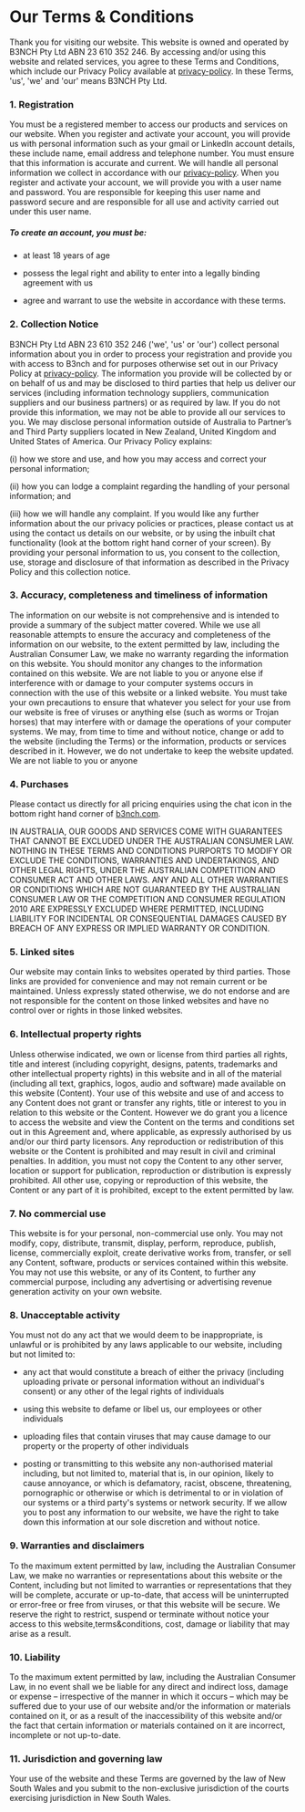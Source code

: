 # Our Terms & Conditions

Thank you for visiting our website. This website is owned and operated by B3NCH Pty Ltd ABN 23 610 352 246. By accessing and/or using this website and related services, you agree to these Terms and Conditions, which include our Privacy Policy available at [privacy-policy](htt://www.b3nch.com/privacy-policy).
In these Terms, 'us', 'we' and 'our' means B3NCH Pty Ltd.

### 1. Registration

You must be a registered member to access our products and services on  our website.
When you register and activate your account, you will provide us with personal information such as your gmail or LinkedIn account details, these include name, email address and telephone number. You must ensure that this information is accurate and current. We will handle all personal information we collect in accordance with our [privacy-policy](htt://www.b3nch.com/privacy-policy).
When you register and activate your account, we will provide you with a user name and password. You are responsible for keeping this user name and password secure and are responsible for all use and activity carried out under this user name.

##### To create an account, you must be:
* at least 18 years of age

* possess the legal right and ability to enter into a legally binding agreement with us

* agree and warrant to use the website in accordance with these terms.

### 2. Collection Notice

B3NCH Pty Ltd ABN 23 610 352 246 ('we', 'us' or 'our') collect personal information about you in order to process your registration and provide you with access to B3nch and for purposes otherwise set out in our Privacy Policy at [privacy-policy](htt://www.b3nch.com/privacy-policy).
The information you provide will be collected by or on behalf of us and may be disclosed to third parties that help us deliver our services (including information technology suppliers, communication suppliers and our business partners) or as required by law. If you do not provide this information, we may not be able to provide all our services to you. We may disclose personal information outside of Australia to Partner’s and Third Party suppliers located in New Zealand, United Kingdom and United States of America.
Our Privacy Policy explains:

(i) how we store and use, and how you may access and correct your personal information;

(ii) how you can lodge a complaint regarding the handling of your personal information; and

(iii) how we will handle any complaint. If you would like any further information about the our privacy policies or practices, please contact us at using the contact us details on our website, or by using the inbuilt chat functionality (look at the bottom right hand corner of your screen). By providing your personal information to us, you consent to the collection, use, storage and disclosure of that information as described in the Privacy Policy and this collection notice.

### 3. Accuracy, completeness and timeliness of information


The information on our website is not comprehensive and is intended to provide a summary of the subject matter covered. While we use all reasonable attempts to ensure the accuracy and completeness of the information on our website, to the extent permitted by law, including the Australian Consumer Law, we make no warranty regarding the information on this website. You should monitor any changes to the information contained on this website.
We are not liable to you or anyone else if interference with or damage to your computer systems occurs in connection with the use of this website or a linked website. You must take your own precautions to ensure that whatever you select for your use from our website is free of viruses or anything else (such as worms or Trojan horses) that may interfere with or damage the operations of your computer systems.
We may, from time to time and without notice, change or add to the website (including the Terms) or the information, products or services described in it. However, we do not undertake to keep the website updated. We are not liable to you or anyone

### 4. Purchases

Please contact us directly for all pricing enquiries using the chat icon in the bottom right hand corner of  [b3nch.com](htt://www.b3nch.com/contact).

IN AUSTRALIA, OUR GOODS AND SERVICES COME WITH GUARANTEES THAT CANNOT BE EXCLUDED UNDER THE AUSTRALIAN CONSUMER LAW. NOTHING IN THESE TERMS AND CONDITIONS PURPORTS TO MODIFY OR EXCLUDE THE CONDITIONS, WARRANTIES AND UNDERTAKINGS, AND OTHER LEGAL RIGHTS, UNDER THE AUSTRALIAN COMPETITION AND CONSUMER ACT AND OTHER LAWS. ANY AND ALL OTHER WARRANTIES OR CONDITIONS WHICH ARE NOT GUARANTEED BY THE AUSTRALIAN CONSUMER LAW OR THE COMPETITION AND CONSUMER REGULATION 2010 ARE EXPRESSLY EXCLUDED WHERE PERMITTED, INCLUDING LIABILITY FOR INCIDENTAL OR CONSEQUENTIAL DAMAGES CAUSED BY BREACH OF ANY EXPRESS OR IMPLIED WARRANTY OR CONDITION.


### 5. Linked sites

Our website may contain links to websites operated by third parties. Those links are provided for convenience and may not remain current or be maintained. Unless expressly stated otherwise, we do not endorse and are not responsible for the content on those linked websites and have no control over or rights in those linked websites.

### 6. Intellectual property rights

Unless otherwise indicated, we own or license from third parties all rights, title and interest (including copyright, designs, patents, trademarks and other intellectual property rights) in this website and in all of the material (including all text, graphics, logos, audio and software) made available on this website (Content).
Your use of this website and use of and access to any Content does not grant or transfer any rights, title or interest to you in relation to this website or the Content. However we do grant you a licence to access the website and view the Content on the terms and conditions set out in this Agreement and, where applicable, as expressly authorised by us and/or our third party licensors.
Any reproduction or redistribution of this website or the Content is prohibited and may result in civil and criminal penalties. In addition, you must not copy the Content to any other server, location or support for publication, reproduction or distribution is expressly prohibited.
All other use, copying or reproduction of this website, the Content or any part of it is prohibited, except to the extent permitted by law.


### 7. No commercial use

This website is for your personal, non-commercial use only. You may not modify, copy, distribute, transmit, display, perform, reproduce, publish, license, commercially exploit, create derivative works from, transfer, or sell any Content, software, products or services contained within this website. You may not use this website, or any of its Content, to further any commercial purpose, including any advertising or advertising revenue generation activity on your own website.


### 8. Unacceptable activity

You must not do any act that we would deem to be inappropriate, is unlawful or is prohibited by any laws applicable to our website, including but not limited to:

* any act that would constitute a breach of either the privacy (including uploading private or personal information without an individual's consent) or any other of the legal rights of individuals

* using this website to defame or libel us, our employees or other individuals

* uploading files that contain viruses that may cause damage to our property or the property of other individuals

* posting or transmitting to this website any non-authorised material including, but not limited to, material that is, in our opinion, likely to cause annoyance, or which is defamatory, racist, obscene, threatening, pornographic or otherwise or which is detrimental to or in violation of our systems or a third party's systems or network security.
If we allow you to post any information to our website, we have the right to take down this information at our sole discretion and without notice.


### 9. Warranties and disclaimers

To the maximum extent permitted by law, including the Australian Consumer Law, we make no warranties or representations about this website or the Content, including but not limited to warranties or representations that they will be complete, accurate or up-to-date, that access will be uninterrupted or error-free or free from viruses, or that this website will be secure.
We reserve the right to restrict, suspend or terminate without notice your access to this website,terms&conditions, cost, damage or liability that may arise as a result.

### 10. Liability

To the maximum extent permitted by law, including the Australian Consumer Law, in no event shall we be liable for any direct and indirect loss, damage or expense – irrespective of the manner in which it occurs – which may be suffered due to your use of our website and/or the information or materials contained on it, or as a result of the inaccessibility of this website and/or the fact that certain information or materials contained on it are incorrect, incomplete or not up-to-date.

### 11. Jurisdiction and governing law
Your use of the website and these Terms are governed by the law of New South Wales and you submit to the non-exclusive jurisdiction of the courts exercising jurisdiction in New South Wales.

